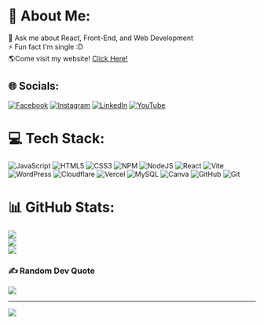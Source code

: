 # 💫 About Me:
💬 Ask me about React, Front-End, and Web Development<br>⚡ Fun fact I'm single :D<br> 🌎Come visit my website! <a target="_blank" href="https://rezex.my.id">Click Here!<a/><br> 


## 🌐 Socials:
[![Facebook](https://img.shields.io/badge/Facebook-%231877F2.svg?logo=Facebook&logoColor=white)](https://facebook.com/rejaka.susanto) [![Instagram](https://img.shields.io/badge/Instagram-%23E4405F.svg?logo=Instagram&logoColor=white)](https://instagram.com/rejakasusanto) [![LinkedIn](https://img.shields.io/badge/LinkedIn-%230077B5.svg?logo=linkedin&logoColor=white)](https://linkedin.com/in/rejaka-abimanyu-susanto-6713482b6) [![YouTube](https://img.shields.io/badge/YouTube-%23FF0000.svg?logo=YouTube&logoColor=white)](https://youtube.com/@rezex-dev) 

# 💻 Tech Stack:
![JavaScript](https://img.shields.io/badge/javascript-%23323330.svg?style=flat&logo=javascript&logoColor=%23F7DF1E) ![HTML5](https://img.shields.io/badge/html5-%23E34F26.svg?style=flat&logo=html5&logoColor=white) ![CSS3](https://img.shields.io/badge/css3-%231572B6.svg?style=flat&logo=css3&logoColor=white) ![NPM](https://img.shields.io/badge/NPM-%23CB3837.svg?style=flat&logo=npm&logoColor=white) ![NodeJS](https://img.shields.io/badge/node.js-6DA55F?style=flat&logo=node.js&logoColor=white) ![React](https://img.shields.io/badge/react-%2320232a.svg?style=flat&logo=react&logoColor=%2361DAFB) ![Vite](https://img.shields.io/badge/vite-%23646CFF.svg?style=flat&logo=vite&logoColor=white) ![WordPress](https://img.shields.io/badge/WordPress-%23117AC9.svg?style=flat&logo=WordPress&logoColor=white) ![Cloudflare](https://img.shields.io/badge/Cloudflare-F38020?style=flat&logo=Cloudflare&logoColor=white) ![Vercel](https://img.shields.io/badge/vercel-%23000000.svg?style=flat&logo=vercel&logoColor=white) ![MySQL](https://img.shields.io/badge/mysql-4479A1.svg?style=flat&logo=mysql&logoColor=white) ![Canva](https://img.shields.io/badge/Canva-%2300C4CC.svg?style=flat&logo=Canva&logoColor=white) ![GitHub](https://img.shields.io/badge/github-%23121011.svg?style=flat&logo=github&logoColor=white) ![Git](https://img.shields.io/badge/git-%23F05033.svg?style=flat&logo=git&logoColor=white)
# 📊 GitHub Stats:
![](https://github-readme-stats.vercel.app/api?username=REZ3X&theme=dark&hide_border=false&include_all_commits=true&count_private=true)<br/>
![](https://github-readme-streak-stats.herokuapp.com/?user=REZ3X&theme=dark&hide_border=false)<br/>
![](https://github-readme-stats.vercel.app/api/top-langs/?username=REZ3X&theme=dark&hide_border=false&include_all_commits=true&count_private=true&layout=compact)

### ✍️ Random Dev Quote
![](https://quotes-github-readme.vercel.app/api?type=horizontal&theme=dark)

---
[![](https://visitcount.itsvg.in/api?id=REZ3X&icon=5&color=12)](https://visitcount.itsvg.in)

<!-- Proudly created with GPRM ( https://gprm.itsvg.in ) -->
